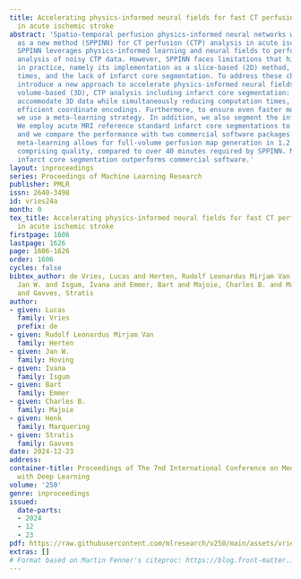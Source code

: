 ```yaml
---
title: Accelerating physics-informed neural fields for fast CT perfusion analysis
  in acute ischemic stroke
abstract: 'Spatio-temporal perfusion physics-informed neural networks were introduced
  as a new method (SPPINN) for CT perfusion (CTP) analysis in acute ischemic stroke.
  SPPINN leverages physics-informed learning and neural fields to perform a robust
  analysis of noisy CTP data. However, SPPINN faces limitations that hinder its application
  in practice, namely its implementation as a slice-based (2D) method, lengthy computation
  times, and the lack of infarct core segmentation. To address these challenges, we
  introduce a new approach to accelerate physics-informed neural fields for fast,
  volume-based (3D), CTP analysis including infarct core segmentation: ReSPPINN. To
  accommodate 3D data while simultaneously reducing computation times, we integrate
  efficient coordinate encodings. Furthermore, to ensure even faster model convergence,
  we use a meta-learning strategy. In addition, we also segment the infarct core.
  We employ acute MRI reference standard infarct core segmentations to evaluate ReSPPINN
  and we compare the performance with two commercial software packages. We show that
  meta-learning allows for full-volume perfusion map generation in 1.2 minutes without
  comprising quality, compared to over 40 minutes required by SPPINN. Moreover, ReSPPINNś
  infarct core segmentation outperforms commercial software.'
layout: inproceedings
series: Proceedings of Machine Learning Research
publisher: PMLR
issn: 2640-3498
id: vries24a
month: 0
tex_title: Accelerating physics-informed neural fields for fast CT perfusion analysis
  in acute ischemic stroke
firstpage: 1606
lastpage: 1626
page: 1606-1626
order: 1606
cycles: false
bibtex_author: de Vries, Lucas and Herten, Rudolf Leonardus Mirjam Van and Hoving,
  Jan W. and Isgum, Ivana and Emmer, Bart and Majoie, Charles B. and Marquering, Henk
  and Gavves, Stratis
author:
- given: Lucas
  family: Vries
  prefix: de
- given: Rudolf Leonardus Mirjam Van
  family: Herten
- given: Jan W.
  family: Hoving
- given: Ivana
  family: Isgum
- given: Bart
  family: Emmer
- given: Charles B.
  family: Majoie
- given: Henk
  family: Marquering
- given: Stratis
  family: Gavves
date: 2024-12-23
address:
container-title: Proceedings of The 7nd International Conference on Medical Imaging
  with Deep Learning
volume: '250'
genre: inproceedings
issued:
  date-parts:
  - 2024
  - 12
  - 23
pdf: https://raw.githubusercontent.com/mlresearch/v250/main/assets/vries24a/vries24a.pdf
extras: []
# Format based on Martin Fenner's citeproc: https://blog.front-matter.io/posts/citeproc-yaml-for-bibliographies/
---
```

